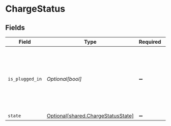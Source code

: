# ChargeStatus


## Fields

| Field                                                                                   | Type                                                                                    | Required                                                                                | Description                                                                             | Example                                                                                 |
| --------------------------------------------------------------------------------------- | --------------------------------------------------------------------------------------- | --------------------------------------------------------------------------------------- | --------------------------------------------------------------------------------------- | --------------------------------------------------------------------------------------- |
| `is_plugged_in`                                                                         | *Optional[bool]*                                                                        | :heavy_minus_sign:                                                                      | Indicates whether a charging cable is currently plugged into the vehicle’s charge port. | true                                                                                    |
| `state`                                                                                 | [Optional[shared.ChargeStatusState]](undefined/models/shared/chargestatusstate.md)      | :heavy_minus_sign:                                                                      | N/A                                                                                     | FULLY_CHARGED                                                                           |